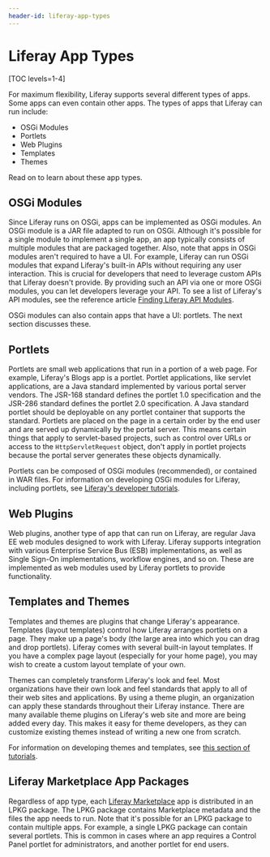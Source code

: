```yaml
---
header-id: liferay-app-types
---
```


# Liferay App Types

[TOC levels=1-4]

For maximum flexibility, Liferay supports several different types of apps. Some 
apps can even contain other apps. The types of apps that Liferay can run 
include: 

- OSGi Modules
- Portlets
- Web Plugins
- Templates
- Themes

Read on to learn about these app types. 

## OSGi Modules

Since Liferay runs on OSGi, apps can be implemented as OSGi modules. An OSGi 
module is a JAR file adapted to run on OSGi. Although it's possible for a single 
module to implement a single app, an app typically consists of multiple modules 
that are packaged together. Also, note that apps in OSGi modules aren't required 
to have a UI. For example, Liferay can run OSGi modules that expand Liferay's 
built-in APIs without requiring any user interaction. This is crucial for 
developers that need to leverage custom APIs that Liferay doesn't provide. By 
providing such an API via one or more OSGi modules, you can let developers 
leverage your API. To see a list of Liferay's API modules, see the reference 
article 
[Finding Liferay API Modules](/docs/7-0/reference/-/knowledge_base/r/finding-liferay-api-modules). 

OSGi modules can also contain apps that have a UI: portlets. The next section 
discusses these. 

## Portlets

Portlets are small web applications that run in a portion of a web page. For 
example, Liferay's Blogs app is a portlet. Portlet applications, like servlet 
applications, are a Java standard implemented by various portal server vendors. 
The JSR-168 standard defines the portlet 1.0 specification and the JSR-286 
standard defines the portlet 2.0 specification. A Java standard portlet should 
be deployable on any portlet container that supports the standard. Portlets are 
placed on the page in a certain order by the end user and are served up 
dynamically by the portal server. This means certain things that apply to 
servlet-based projects, such as control over URLs or access to the 
`HttpServletRequest` object, don't apply in portlet projects because the portal 
server generates these objects dynamically. 

Portlets can be composed of OSGi modules (recommended), or contained in WAR 
files. For information on developing OSGi modules for Liferay, including 
portlets, see 
[Liferay's developer tutorials](/develop/tutorials). 

## Web Plugins

Web plugins, another type of app that can run on Liferay, are regular Java EE 
web modules designed to work with Liferay. Liferay supports integration with 
various Enterprise Service Bus (ESB) implementations, as well as Single Sign-On 
implementations, workflow engines, and so on. These are implemented as web 
modules used by Liferay portlets to provide functionality. 

## Templates and Themes

Templates and themes are plugins that change Liferay's appearance. Templates 
(layout templates) control how Liferay arranges portlets on a page. They make up 
a page's body (the large area into which you can drag and drop portlets). 
Liferay comes with several built-in layout templates. If you have a complex page 
layout (especially for your home page), you may wish to create a custom layout 
template of your own. 

Themes can completely transform Liferay's look and feel. Most organizations have 
their own look and feel standards that apply to all of their web sites and 
applications. By using a theme plugin, an organization can apply these standards 
throughout their Liferay instance. There are many available theme plugins on 
Liferay's web site and more are being added every day. This makes it easy for 
theme developers, as they can customize existing themes instead of writing a new 
one from scratch. 

For information on developing themes and templates, see 
[this section of tutorials](/docs/7-0/tutorials/-/knowledge_base/t/themes-and-layout-templates). 

## Liferay Marketplace App Packages

Regardless of app type, each 
[Liferay Marketplace](https://web.liferay.com/marketplace) 
app is distributed in an LPKG package. The LPKG package contains Marketplace 
metadata and the files the app needs to run. Note that it's possible for an LPKG 
package to contain multiple apps. For example, a single LPKG package can contain 
several portlets. This is common in cases where an app requires a Control Panel 
portlet for administrators, and another portlet for end users. 
